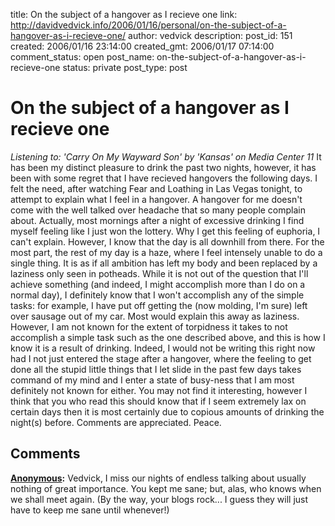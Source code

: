 title: On the subject of a hangover as I recieve one
link: http://davidvedvick.info/2006/01/16/personal/on-the-subject-of-a-hangover-as-i-recieve-one/
author: vedvick
description: 
post_id: 151
created: 2006/01/16 23:14:00
created_gmt: 2006/01/17 07:14:00
comment_status: open
post_name: on-the-subject-of-a-hangover-as-i-recieve-one
status: private
post_type: post

# On the subject of a hangover as I recieve one

_Listening to: 'Carry On My Wayward Son' by 'Kansas' on Media Center 11_ It has been my distinct pleasure to drink the past two nights, however, it has been with some regret that I have recieved hangovers the following days. I felt the need, after watching Fear and Loathing in Las Vegas tonight, to attempt to explain what I feel in a hangover. A hangover for me doesn't come with the well talked over headache that so many people complain about. Actually, most mornings after a night of excessive drinking I find myself feeling like I just won the lottery. Why I get this feeling of euphoria, I can't explain. However, I know that the day is all downhill from there. For the most part, the rest of my day is a haze, where I feel intensely unable to do a single thing. It is as if all ambition has left my body and been replaced by a laziness only seen in potheads. While it is not out of the question that I'll achieve something (and indeed, I might accomplish more than I do on a normal day), I definitely know that I won't accomplish any of the simple tasks: for example, I have put off getting the (now molding, I'm sure) left over sausage out of my car. Most would explain this away as laziness. However, I am not known for the extent of torpidness it takes to not accomplish a simple task such as the one described above, and this is how I know it is a result of drinking. Indeed, I would not be writing this right now had I not just entered the stage after a hangover, where the feeling to get done all the stupid little things that I let slide in the past few days takes command of my mind and I enter a state of busy-ness that I am most definitely not known for either. You may not find it interesting, however I think that you who read this should know that if I seem extremely lax on certain days then it is most certainly due to copious amounts of drinking the night(s) before. Comments are appreciated. Peace.

## Comments

**[Anonymous](#63 "2006-01-17 12:29:00"):** Vedvick, I miss our nights of endless talking about usually nothing of great importance. You kept me sane; but, alas, who knows when we shall meet again. (By the way, your blogs rock... I guess they will just have to keep me sane until whenever!)

